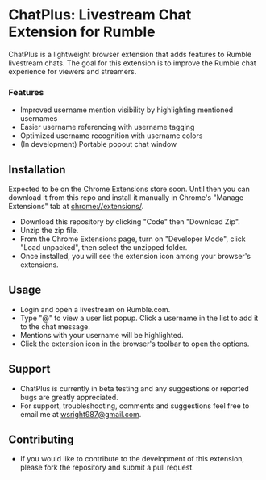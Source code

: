 # ChatPlus: Livestream Chat Extension for Rumble

ChatPlus is a lightweight browser extension that adds features to Rumble livestream chats. The goal for this extension is to improve the Rumble chat experience for viewers and streamers. 

### Features 
- Improved username mention visibility by highlighting mentioned usernames
- Easier username referencing with username tagging 
- Optimized username recognition with username colors
- (In development) Portable popout chat window

## Installation

Expected to be on the Chrome Extensions store soon. Until then you can download it from this repo and install it manually in Chrome's "Manage Extensions" tab at [chrome://extensions/](https://chrome://extensions/).

- Download this repository by clicking "Code" then "Download Zip".
- Unzip the zip file. 
- From the Chrome Extensions page, turn on "Developer Mode", click "Load unpacked", then select the unzipped folder.
- Once installed, you will see the extension icon among your browser's extensions. 

## Usage
- Login and open a livestream on Rumble.com.
- Type "@" to view a user list popup. Click a username in the list to add it to the chat message.
- Mentions with your username will be highlighted.
- Click the extension icon in the browser's toolbar to open the options.

## Support
- ChatPlus is currently in beta testing and any suggestions or reported bugs are greatly appreciated. 
- For support, troubleshooting, comments and suggestions feel free to email me at wsright987@gmail.com. 

## Contributing
- If you would like to contribute to the development of this extension, please fork the repository and submit a pull request.
